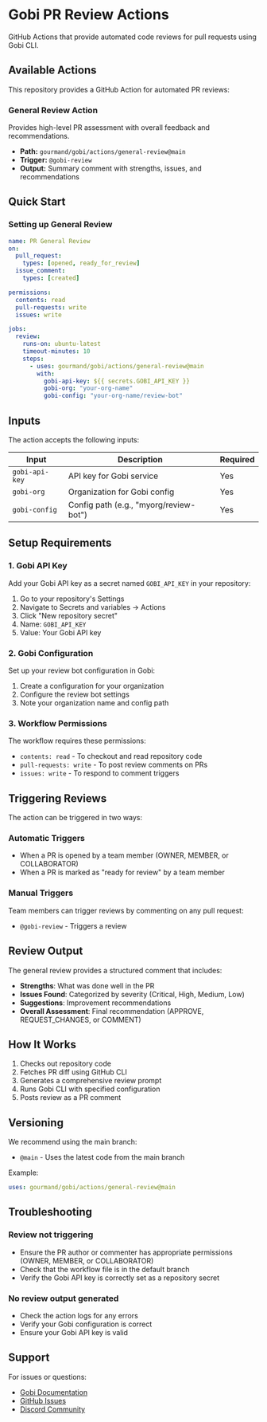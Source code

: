# Gobi PR Review Actions

GitHub Actions that provide automated code reviews for pull requests using Gobi CLI.

## Available Actions

This repository provides a GitHub Action for automated PR reviews:

### General Review Action

Provides high-level PR assessment with overall feedback and recommendations.

- **Path:** `gourmand/gobi/actions/general-review@main`
- **Trigger:** `@gobi-review`
- **Output:** Summary comment with strengths, issues, and recommendations

## Quick Start

### Setting up General Review

```yaml
name: PR General Review
on:
  pull_request:
    types: [opened, ready_for_review]
  issue_comment:
    types: [created]

permissions:
  contents: read
  pull-requests: write
  issues: write

jobs:
  review:
    runs-on: ubuntu-latest
    timeout-minutes: 10
    steps:
      - uses: gourmand/gobi/actions/general-review@main
        with:
          gobi-api-key: ${{ secrets.GOBI_API_KEY }}
          gobi-org: "your-org-name"
          gobi-config: "your-org-name/review-bot"
```

## Inputs

The action accepts the following inputs:

| Input          | Description                            | Required |
| -------------- | -------------------------------------- | -------- |
| `gobi-api-key` | API key for Gobi service               | Yes      |
| `gobi-org`     | Organization for Gobi config           | Yes      |
| `gobi-config`  | Config path (e.g., "myorg/review-bot") | Yes      |

## Setup Requirements

### 1. Gobi API Key

Add your Gobi API key as a secret named `GOBI_API_KEY` in your repository:

1. Go to your repository's Settings
2. Navigate to Secrets and variables → Actions
3. Click "New repository secret"
4. Name: `GOBI_API_KEY`
5. Value: Your Gobi API key

### 2. Gobi Configuration

Set up your review bot configuration in Gobi:

1. Create a configuration for your organization
2. Configure the review bot settings
3. Note your organization name and config path

### 3. Workflow Permissions

The workflow requires these permissions:

- `contents: read` - To checkout and read repository code
- `pull-requests: write` - To post review comments on PRs
- `issues: write` - To respond to comment triggers

## Triggering Reviews

The action can be triggered in two ways:

### Automatic Triggers

- When a PR is opened by a team member (OWNER, MEMBER, or COLLABORATOR)
- When a PR is marked as "ready for review" by a team member

### Manual Triggers

Team members can trigger reviews by commenting on any pull request:

- `@gobi-review` - Triggers a review

## Review Output

The general review provides a structured comment that includes:

- **Strengths**: What was done well in the PR
- **Issues Found**: Categorized by severity (Critical, High, Medium, Low)
- **Suggestions**: Improvement recommendations
- **Overall Assessment**: Final recommendation (APPROVE, REQUEST_CHANGES, or COMMENT)

## How It Works

1. Checks out repository code
2. Fetches PR diff using GitHub CLI
3. Generates a comprehensive review prompt
4. Runs Gobi CLI with specified configuration
5. Posts review as a PR comment

## Versioning

We recommend using the main branch:

- `@main` - Uses the latest code from the main branch

Example:

```yaml
uses: gourmand/gobi/actions/general-review@main
```

## Troubleshooting

### Review not triggering

- Ensure the PR author or commenter has appropriate permissions (OWNER, MEMBER, or COLLABORATOR)
- Check that the workflow file is in the default branch
- Verify the Gobi API key is correctly set as a repository secret

### No review output generated

- Check the action logs for any errors
- Verify your Gobi configuration is correct
- Ensure your Gobi API key is valid

## Support

For issues or questions:

- [Gobi Documentation](https://docs.gourmand.dev)
- [GitHub Issues](https://github.com/gourmand/gobi/issues)
- [Discord Community](https://discord.gg/TODO)
